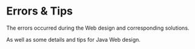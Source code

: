 # Errors & Tips

The errors occurred during the Web design and corresponding solutions.

As well as some details and tips for Java Web design.

